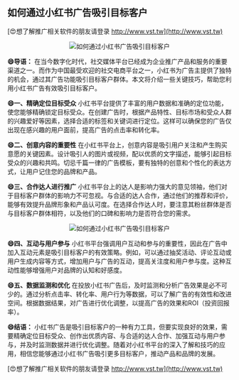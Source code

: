 ## **如何通过小红书广告吸引目标客户**

[😍想了解推广相关软件的朋友请登录 http://www.vst.tw](http://www.vst.tw)

 <center><img src="https://vst.tw/MP4/tuiguang/png/5.png" alt="如何通过小红书广告吸引目标客户"></center>

**😄导语：**
在当今数字化时代，社交媒体平台已经成为企业推广产品和服务的重要渠道之一。而作为中国最受欢迎的社交电商平台之一，小红书为广告主提供了独特的机会，通过其广告功能吸引目标客户群体。本文将介绍一些关键技巧，帮助您利用小红书广告有效吸引目标客户。

**😄一、精确定位目标受众**
小红书平台提供了丰富的用户数据和准确的定位功能，使您能够精确锁定目标受众。在创建广告时，根据产品特性、目标市场和受众人群的兴趣爱好等因素，选择合适的标签和关键词进行定位。这样可以确保您的广告仅出现在感兴趣的用户面前，提高广告的点击率和转化率。

**😄二、创意内容的重要性**
在小红书平台上，创意内容是吸引用户关注和产生购买意愿的关键因素。设计吸引人的图片或视频，配以优质的文字描述，能够引起目标受众的兴趣和共鸣。切忌千篇一律的广告模板，要有独特的创意和个性化的表达方式，让用户记住您的品牌和产品。

**😄三、合作达人进行推广**
小红书平台上的达人是影响力强大的意见领袖，他们对于目标客户群体的影响力不可忽视。与合适的达人合作，通过他们的推荐和评价，能够有效提升品牌形象和产品认可度。在选择合作达人时，要注意其粉丝群体是否与目标客户群体相符，以及他们的口碑和影响力是否符合您的需求。

 <center><img src="https://vst.tw/MP4/tuiguang/png/5.png" alt="如何通过小红书广告吸引目标客户"></center>

**😄四、互动与用户参与**
小红书平台强调用户互动和参与的重要性，因此在广告中加入互动元素是吸引目标客户的有效策略。例如，可以通过抽奖活动、评论互动或用户生成内容等方式，增加用户与广告的互动，提高关注度和用户参与度。这种互动性能够增强用户对品牌的认知和好感度。

**😄五、数据监测和优化**
在投放小红书广告后，及时监测和分析广告效果是必不可少的。通过分析点击率、转化率、用户行为等数据，可以了解广告的有效性和改进空间。根据数据结果，对广告进行优化调整，以提高广告的效果和ROI（投资回报率）。

**😄结语：**
小红书广告是吸引目标客户的一种有力工具，但要实现良好的效果，需要精确定位目标受众、创作出优质内容、与合适的达人合作、加强互动与用户参与，并及时监测数据并进行优化调整。随着对小红书平台的深入了解和技巧的应用，相信您能够通过小红书广告吸引更多目标客户，推动产品和品牌的发展。

[😍想了解推广相关软件的朋友请登录 http://www.vst.tw](http://www.vst.tw)



